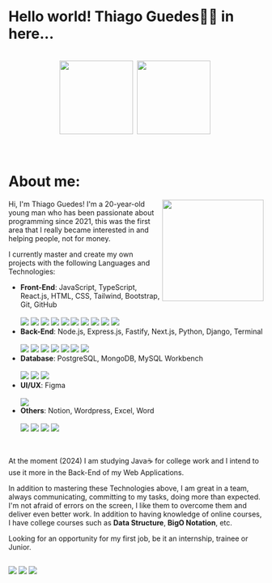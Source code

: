 # Hello world! Thiago Guedes👨‍💻 in here...
</br>

<!-- Peguei referência do perfil (https://github.com/AmandaAilin) -->

<div align="center">
  <a href="https://github.com/GuedesThi"><img height="145em" src="https://github-readme-stats.vercel.app/api?username=GuedesThi&show_icons=true&theme=gruvbox&include_all_commits=true&count_private=true&hide_border=true"></a>&nbsp;
 <a href="https://github.com/GuedesThi"><img height="145em" src="https://github-readme-stats.vercel.app/api/top-langs/?username=GuedesThi&hide_progress=true&theme=gruvbox&hide_border=true"></a>&nbsp;
</div>
                                          
<!-- Se quiser mudar as cores em &theme veja os nomes em (https://github.com/anuraghazra/github-readme-stats?tab=readme-ov-file#themes) -->
  
</br>
</br>

<h1 align="left">About me:</h1>

<img align="right" width="200px" src="https://github.com/GuedesThi/GuedesThi/assets/133881033/965a403d-334f-46bc-99ed-e6b77ebaa85d">


Hi, I'm Thiago Guedes! I'm a 20-year-old young man who has been passionate about programming since 2021, this was the first area that I really became interested in and helping people, not for money.

I currently master and create my own projects with the following Languages and Technologies:
- **Front-End**: JavaScript, TypeScript, React.js, HTML, CSS, Tailwind, Bootstrap, Git, GitHub
  <div>
    </br>
    <!--Peguei tudo da página (https://dev.to/envoy_/150-badges-for-github-pnk#skills), no site do Shield.io só sei fazer estático -->
    <img src="https://img.shields.io/badge/JavaScript-F7DF1E?style=for-the-badge&logo=javascript&logoColor=black" target_"black">
    <img src="https://img.shields.io/badge/TypeScript-007ACC?style=for-the-badge&logo=typescript&logoColor=white" target_"black">
    <img src="https://img.shields.io/badge/React-20232A?style=for-the-badge&logo=react&logoColor=61DAFB" target_"black">
    <img src="https://img.shields.io/badge/HTML5-E34F26?style=for-the-badge&logo=html5&logoColor=white" target_"black">
    <img src="https://img.shields.io/badge/CSS3-1572B6?style=for-the-badge&logo=css3&logoColor=white" target_"black">
    <img src="https://img.shields.io/badge/Tailwind_CSS-38B2AC?style=for-the-badge&logo=tailwind-css&logoColor=white" target_"black">
    <img src="https://img.shields.io/badge/Bootstrap-563D7C?style=for-the-badge&logo=bootstrap&logoColor=white" target_"black">
    <img src="https://img.shields.io/badge/styled--components-DB7093?style=for-the-badge&logo=styled-components&logoColor=white" target_"black">
    <img src="https://img.shields.io/badge/GIT-E44C30?style=for-the-badge&logo=git&logoColor=white" target_"black">
    <img src="https://img.shields.io/badge/GitHub-100000?style=for-the-badge&logo=github&logoColor=white" target_"black">
  </div>
- **Back-End**: Node.js, Express.js, Fastify, Next.js, Python, Django, Terminal
  <div>
    </br>
    <img src="https://img.shields.io/badge/Node.js-43853D?style=for-the-badge&logo=node.js&logoColor=white" target_"black">
    <img src="https://img.shields.io/badge/Express.js-404D59?style=for-the-badge" target_"black">
    <img src="https://img.shields.io/badge/FASTIFY-black?style=for-the-badge" target_"black">
    <img src="https://img.shields.io/badge/NEXT.JS-black?style=for-the-badge" target_"black">
    <img src="https://img.shields.io/badge/Python-14354C?style=for-the-badge&logo=python&logoColor=green" target_"black">
    <img src="https://img.shields.io/badge/Django-092E20?style=for-the-badge&logo=django&logoColor=white" target_"black">
    <img src="https://img.shields.io/badge/windows%20terminal-4D4D4D?style=for-the-badge&logo=windows%20terminal&logoColor=white" target_"black">
    <!-- Não tinha as logos do Next.js e do Fastify, então criei eles estáticos e apenas adicionei no final da url "?style=for-the-badge" para ter mesma letra -->
  </div>
- **Database**: PostgreSQL, MongoDB, MySQL Workbench
  <div>
    </br>
      <img src="https://img.shields.io/badge/PostgreSQL-316192?style=for-the-badge&logo=postgresql&logoColor=white" target_"black">
      <img src="https://img.shields.io/badge/MongoDB-4EA94B?style=for-the-badge&logo=mongodb&logoColor=white" target_"black">
      <img src="https://img.shields.io/badge/MySQL-005C84?style=for-the-badge&logo=mysql&logoColor=white" target_"black">
  </div>
- **UI/UX**: Figma
  <div>
    </br>
    <img src="https://img.shields.io/badge/Figma-F24E1E?style=for-the-badge&logo=figma&logoColor=white" target_"black">
  </div>
- **Others**: Notion, Wordpress, Excel, Word
  <div>
    </br>
    <img src="https://img.shields.io/badge/Notion-000000?style=for-the-badge&logo=notion&logoColor=white" target_"black">
    <img src="https://img.shields.io/badge/Wordpress-21759B?style=for-the-badge&logo=wordpress&logoColor=white" target_"black">
    <img src="https://img.shields.io/badge/Microsoft_Excel-217346?style=for-the-badge&logo=microsoft-excel&logoColor=white" target_"black">
    <img src="https://img.shields.io/badge/Microsoft_Word-2B579A?style=for-the-badge&logo=microsoft-word&logoColor=white" target_"black">
  </div>



</br>

At the moment (2024) I am studying Java☕ for college work and I intend to use it more in the Back-End of my Web Applications.

In addition to mastering these Technologies above, I am great in a team, always communicating, committing to my tasks, doing more than expected. I'm not afraid of errors on the screen, I like them to overcome them and deliver even better work. In addition to having knowledge of online courses, I have college courses such as **Data Structure**, **BigO Notation**, etc.

Looking for an opportunity for my first job, be it an internship, trainee or Junior.
  
  
<!--
<div style="display: inline_block">
  
  <h3 align="left">Skills:</h3>
  <img align="center" alt="Amanda-HTML" height="30" width="40" src="https://raw.githubusercontent.com/devicons/devicon/master/icons/html5/html5-original.svg">
  <img align="center" alt="Amanda-CSS" height="30" width="40" src="https://raw.githubusercontent.com/devicons/devicon/master/icons/css3/css3-original.svg">
  <img align="center" alt="Amanda-Js" height="30" width="40" src="https://raw.githubusercontent.com/devicons/devicon/master/icons/javascript/javascript-plain.svg">
  <img align="center" alt="Amanda-Typescript" height="30" width="40" src="https://raw.githubusercontent.com/devicons/devicon/master/icons/typescript/typescript-plain.svg">
   <img align="center" alt="Amanda-React" height="30" width="40" src="https://raw.githubusercontent.com/devicons/devicon/master/icons/react/react-original.svg">
  <img align="center" alt="Amanda-Node" height="30" width="40" src="https://raw.githubusercontent.com/devicons/devicon/master/icons/nodejs/nodejs-original.svg">
    <img align="center" alt="Amanda-Express" height="30" width="40" src="https://raw.githubusercontent.com/devicons/devicon/master/icons/express/express-original.svg">
    <img align="center" alt="Amanda-MongoDB" height="30" width="40" src="https://raw.githubusercontent.com/devicons/devicon/master/icons/mongodb/mongodb-original.svg">
  
  <h3 align="left">Ferramentas:</h3>
  <img align="center" alt="Amanda-Bootstrap" height="35" width="40" src="https://raw.githubusercontent.com/devicons/devicon/master/icons/bootstrap/bootstrap-original-wordmark.svg">
  <img align="center" alt="Visual Studio Code logo" height="30" width="40" src="https://raw.githubusercontent.com/devicons/devicon/master/icons/vscode/vscode-original.svg">
  <img align="center" alt="Amanda-Git" height="30" width="40" src="https://raw.githubusercontent.com/devicons/devicon/master/icons/git/git-original.svg">
 
</div>
-->
##

  <div>
    <a href="https://www.linkedin.com/in/thiago-guedes-01b434263/" target_"black"><img src="https://img.shields.io/badge/LinkedIn-0077B5?style=for-the-badge&logo=linkedin&logoColor=white" target_"black"></a>
    <a href = "mailto:thiagodossantosguedes@gmail.com" target_"black"><img src="https://img.shields.io/badge/Gmail-D14836?style=for-the-badge&logo=gmail&logoColor=white" target_"black"></a>
     <a href="https://www.instagram.com/thiagoguedes_2112/" target="_blank"><img src="https://img.shields.io/badge/-Instagram-%23E4405F?style=for-the-badge&logo=instagram&logoColor=white" target="_blank"></a>
  <!--<a href="https://discord.gg/P2FHsjnT"><img src="https://img.shields.io/badge/Discord-7289DA?style=for-the-badge&logo=discord&logoColor=white" alt="Discord logo"></a>-->
  </div>
  
